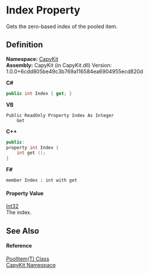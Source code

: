 # Index Property


Gets the zero-based index of the pooled item.



## Definition
**Namespace:** <a href="N_CapyKit">CapyKit</a>  
**Assembly:** CapyKit (in CapyKit.dll) Version: 1.0.0+6cdd805be49c3b769a116584ea6904955ecd820d

**C#**
``` C#
public int Index { get; }
```
**VB**
``` VB
Public ReadOnly Property Index As Integer
	Get
```
**C++**
``` C++
public:
property int Index {
	int get ();
}
```
**F#**
``` F#
member Index : int with get
```



#### Property Value
<a href="https://learn.microsoft.com/dotnet/api/system.int32" target="_blank" rel="noopener noreferrer">Int32</a>  
The index.

## See Also


#### Reference
<a href="T_CapyKit_PoolItem_1">PoolItem(T) Class</a>  
<a href="N_CapyKit">CapyKit Namespace</a>  
